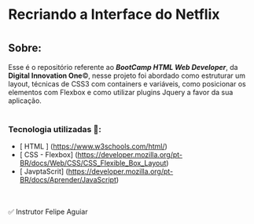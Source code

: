 # Recriando a Interface do Netflix

<h1>
 
</h1>
 

## Sobre: 

Esse é o repositório referente ao ***BootCamp HTML Web Developer***, da **Digital Innovation One**©, nesse projeto foi abordado como estruturar um layout, técnicas de CSS3 com containers e variáveis, como posicionar os elementos com Flexbox e como utilizar plugins Jquery a favor da sua aplicação.<br><br>

###  Tecnologia utilizadas 🚀:

* [ HTML ] (https://www.w3schools.com/html/)
* [ CSS - Flexbox] (https://developer.mozilla.org/pt-BR/docs/Web/CSS/CSS_Flexible_Box_Layout)
* [ JavptaScrit] (https://developer.mozilla.org/pt-BR/docs/Aprender/JavaScript)

<br>
<br>
✅   Instrutor Felipe Aguiar
